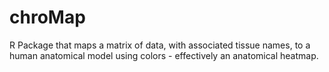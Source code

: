 # chroMap
R Package that maps a matrix of data, with associated tissue names, to a human anatomical model using colors - effectively an anatomical heatmap.
